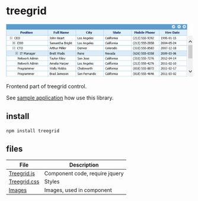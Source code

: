 # treegrid
![treegrid](demo.png)

Frontend part of treegrid control.

See [sample application](https://github.com/miptleha/treegrid-core) how use this library.

## install
```
npm install treegrid
```

## files
 File | Description
 --- | --- 
 [Treegrid.js](src/treegrid.js) | Component code, require jquery
 [Treegrid.css](src/treegrid.css) | Styles
 [Images](src/Images) | Images, used in component
 

